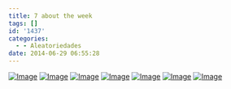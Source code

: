 ```yaml
---
title: 7 about the week
tags: []
id: '1437'
categories:
  - - Aleatoriedades
date: 2014-06-29 06:55:28
---
```


[![Image](http://162.243.62.160/wp-content/uploads/2014/06/dsc03000.jpg?w=650)](http://162.243.62.160/wp-content/uploads/2014/06/dsc03000.jpg) [![Image](http://162.243.62.160/wp-content/uploads/2014/06/dsc02997.jpg?w=650)](http://162.243.62.160/wp-content/uploads/2014/06/dsc02997.jpg) [![Image](http://162.243.62.160/wp-content/uploads/2014/06/dsc02703.jpg?w=650)](http://162.243.62.160/wp-content/uploads/2014/06/dsc02703.jpg) [![Image](http://162.243.62.160/wp-content/uploads/2014/06/dsc02998.jpg?w=650)](http://162.243.62.160/wp-content/uploads/2014/06/dsc02998.jpg) [![Image](http://162.243.62.160/wp-content/uploads/2014/06/dsc03004.jpg?w=650)](http://162.243.62.160/wp-content/uploads/2014/06/dsc03004.jpg) [![Image](http://162.243.62.160/wp-content/uploads/2014/06/dsc02988.jpg?w=650)](http://162.243.62.160/wp-content/uploads/2014/06/dsc02988.jpg) [![Image](http://162.243.62.160/wp-content/uploads/2014/06/dsc03017.jpg?w=650)](http://162.243.62.160/wp-content/uploads/2014/06/dsc03017.jpg)